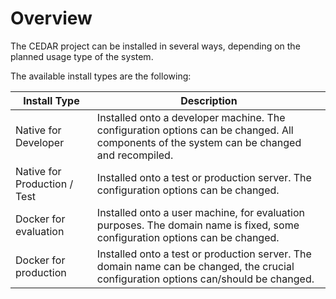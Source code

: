 # Overview
The CEDAR project can be installed in several ways, depending on the planned usage type of the system.

The available install types are the following:

| Install Type                 | Description |
| -----------                  | ----------- |
| Native for Developer         | Installed onto a developer machine. The configuration options can be changed. All components of the system can be changed and recompiled. |
| Native for Production / Test | Installed onto a test or production server. The configuration options can be changed. |
| Docker for evaluation        | Installed onto a user machine, for evaluation purposes. The domain name is fixed, some configuration options can be changed. |
| Docker for production        | Installed onto a test or production server. The domain name can be changed, the crucial configuration options can/should be changed. |  
